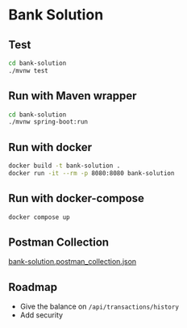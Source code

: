 # Bank Solution

## Test

```bash
cd bank-solution
./mvnw test
```

## Run with Maven wrapper

```bash
cd bank-solution
./mvnw spring-boot:run
```

## Run with docker

```bash
docker build -t bank-solution .
docker run -it --rm -p 8080:8080 bank-solution
```

## Run with docker-compose

```bash
docker compose up
```

## Postman Collection

[bank-solution.postman_collection.json](./bank-solution.postman_collection.json)

## Roadmap

- Give the balance on `/api/transactions/history`
- Add security
